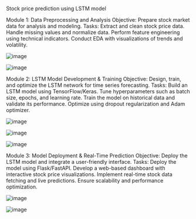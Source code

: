 Stock price prediction using LSTM model 

Module 1: Data Preprocessing and Analysis
Objective: Prepare stock market data for analysis and modeling.
Tasks:
Extract and clean stock price data.
Handle missing values and normalize data.
Perform feature engineering using technical indicators.
Conduct EDA with visualizations of trends and volatility.

![image](https://github.com/user-attachments/assets/4eb5f619-3b97-49ac-adad-4fd3f9130846)

![image](https://github.com/user-attachments/assets/2af14717-1580-4987-ba19-01cc407178a2)

Module 2: LSTM Model Development & Training
Objective: Design, train, and optimize the LSTM network for time series forecasting.
Tasks:
Build an LSTM model using TensorFlow/Keras.
Tune hyperparameters such as batch size, epochs, and learning rate.
Train the model on historical data and validate its performance.
Optimize using dropout regularization and Adam optimizer.

![image](https://github.com/user-attachments/assets/98c0390b-a06e-40b7-9876-9cfa56d30293)

![image](https://github.com/user-attachments/assets/14018752-9166-4961-9ee2-b3d99c5b346d)

![image](https://github.com/user-attachments/assets/e7c23637-a885-4dde-afc4-2622aab59732)

Module 3: Model Deployment & Real-Time Prediction
Objective: Deploy the LSTM model and integrate a user-friendly interface.
Tasks:
Deploy the model using Flask/FastAPI.
Develop a web-based dashboard with interactive stock price visualizations.
Implement real-time stock data fetching and live predictions.
Ensure scalability and performance optimization.

![image](https://github.com/user-attachments/assets/e3179ad1-71ff-427d-bdab-3b76f8b3bfb5)

![image](https://github.com/user-attachments/assets/33f7ba50-1576-4881-9391-ea59799d1152)
